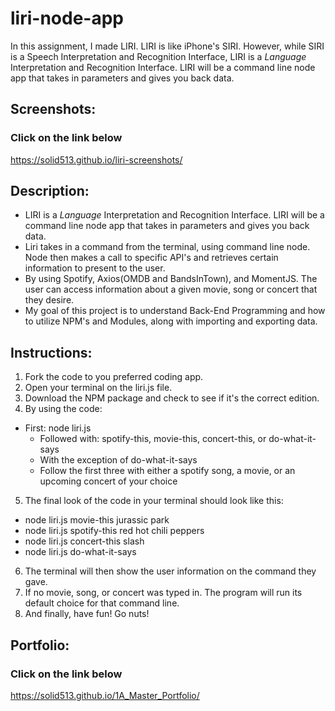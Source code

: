 # liri-node-app

In this assignment, I made LIRI. LIRI is like iPhone's SIRI. However, while SIRI is a Speech Interpretation and Recognition Interface, LIRI is a _Language_ Interpretation and Recognition Interface. LIRI will be a command line node app that takes in parameters and gives you back data.

## Screenshots:
### Click on the link below
https://solid513.github.io/liri-screenshots/

## Description:
* LIRI is a _Language_ Interpretation and Recognition Interface. LIRI will be a command line node app that takes in parameters and gives you back data.
* Liri takes in a command from the terminal, using command line node. Node then makes a call to specific API's and retrieves certain information
to present to the user.
* By using Spotify, Axios(OMDB and BandsInTown), and MomentJS. The user can access information about a given movie, song or concert that they
desire.
* My goal of this project is to understand Back-End Programming and how to utilize NPM's and Modules, along with importing and exporting data.

## Instructions:
1. Fork the code to you preferred coding app.
2. Open your terminal on the liri.js file.
3. Download the NPM package and check to see if it's the correct edition.
4. By using the code: 
* First: node liri.js
  - Followed with: spotify-this, movie-this, concert-this, or do-what-it-says
  - With the exception of do-what-it-says
  - Follow the first three with either a spotify song, a movie, or an upcoming concert of your choice
5. The final look of the code in your terminal should look like this:
* node liri.js movie-this jurassic park
* node liri.js spotify-this red hot chili peppers
* node liri.js concert-this slash
* node liri.js do-what-it-says
6. The terminal will then show the user information on the command they gave.
7. If no movie, song, or concert was typed in. The program will run its default choice for that command line.
8. And finally, have fun! Go nuts!

## Portfolio:
### Click on the link below
https://solid513.github.io/1A_Master_Portfolio/